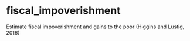 # fiscal_impoverishment
Estimate fiscal impoverishment and gains to the poor (Higgins and Lustig, 2016)
